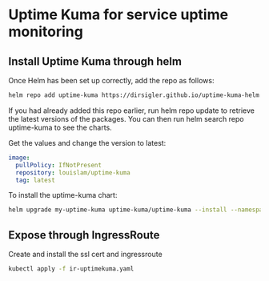 # Uptime Kuma for service uptime monitoring

## Install Uptime Kuma through helm

Once Helm has been set up correctly, add the repo as follows:

```bash
helm repo add uptime-kuma https://dirsigler.github.io/uptime-kuma-helm
```

If you had already added this repo earlier, run helm repo update to retrieve the latest versions of the packages. You can then run helm search repo uptime-kuma to see the charts.

Get the values and change the version to latest:

```yaml
image:
  pullPolicy: IfNotPresent
  repository: louislam/uptime-kuma
  tag: latest
```

To install the uptime-kuma chart:

```bash
helm upgrade my-uptime-kuma uptime-kuma/uptime-kuma --install --namespace monitoring --values ukuma.yaml
```

## Expose through IngressRoute

Create and install the ssl cert and ingressroute

```bash
kubectl apply -f ir-uptimekuma.yaml
```
